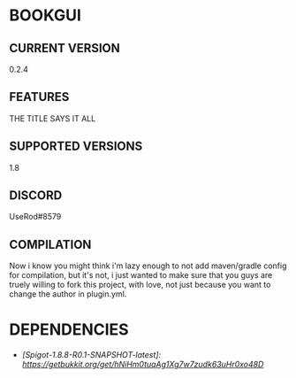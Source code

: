 # BOOKGUI 

## CURRENT VERSION
0.2.4

## FEATURES
THE TITLE SAYS IT ALL

## SUPPORTED VERSIONS
1.8

## DISCORD
UseRod#8579

## COMPILATION
Now i know you might think i'm lazy enough to not add maven/gradle config for compilation, but it's not, i just wanted to make sure that you guys are truely willing to fork this project, with love, not just because you want to change the author in plugin.yml.

# DEPENDENCIES

- ###### [Spigot-1.8.8-R0.1-SNAPSHOT-latest]: https://getbukkit.org/get/hNiHm0tuqAg1Xg7w7zudk63uHr0xo48D
